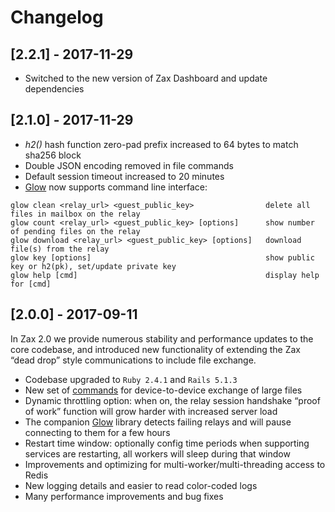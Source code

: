 # Changelog

## [2.2.1] - 2017-11-29

- Switched to the new version of Zax Dashboard and update dependencies

## [2.1.0] - 2017-11-29

- *h2()* hash function zero-pad prefix increased to 64 bytes to match sha256 block
- Double JSON encoding removed in file commands
- Default session timeout increased to 20 minutes
- [Glow](https://github.com/vault12/glow) now supports command line interface:

```
glow clean <relay_url> <guest_public_key>                delete all files in mailbox on the relay
glow count <relay_url> <guest_public_key> [options]      show number of pending files on the relay
glow download <relay_url> <guest_public_key> [options]   download file(s) from the relay
glow key [options]                                       show public key or h2(pk), set/update private key
glow help [cmd]                                          display help for [cmd]
```

## [2.0.0] - 2017-09-11

In Zax 2.0 we provide numerous stability and performance updates to the core codebase, and introduced new functionality of extending the Zax “dead drop” style communications to include file exchange.

- Codebase upgraded to `Ruby 2.4.1` and `Rails 5.1.3`
- New set of [commands](https://github.com/vault12/zax/wiki/Zax-2.0-File-Commands) for device-to-device exchange of large files
- Dynamic throttling option: when on, the relay session handshake “proof of work” function will grow harder with increased server load
- The companion [Glow](https://github.com/vault12/glow) library detects failing relays and will pause connecting to them for a few hours
- Restart time window: optionally config time periods when supporting services are restarting, all workers will sleep during that window
- Improvements and optimizing for multi-worker/multi-threading access to Redis
- New logging details and easier to read color-coded logs
- Many performance improvements and bug fixes